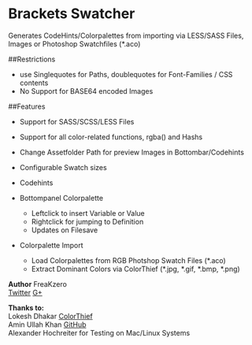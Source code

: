 # Brackets Swatcher
Generates CodeHints/Colorpalettes from importing via LESS/SASS Files, Images or Photoshop Swatchfiles (*.aco)


##Restrictions  
* use Singlequotes for Paths, doublequotes for Font-Families / CSS contents
* No Support for BASE64 encoded Images

##Features  
* Support for SASS/SCSS/LESS Files
* Support for all color-related functions, rgba() and Hashs
* Change Assetfolder Path for preview Images in Bottombar/Codehints
* Configurable Swatch sizes
* Codehints

* Bottompanel Colorpalette  
    * Leftclick to insert Variable or Value
    * Rightclick for jumping to Definition
    * Updates on Filesave
    
* Colorpalette Import  
    * Load Colorpalettes from RGB Photshop Swatch Files (*.aco)
    * Extract Dominant Colors via ColorThief (*.jpg, *.gif, *.bmp, *.png)    
    
**Author** FreaKzero  
 [Twitter](https://twitter.com/freakzerodotcom) [G+](https://plus.google.com/+FreaKzero)  
 
**Thanks to:**  
Lokesh Dhakar [ColorThief](http://lokeshdhakar.com/projects/color-thief)  
Amin Ullah Khan [GitHub](https://github.com/sprintr)  
Alexander Hochreiter for Testing on Mac/Linux Systems